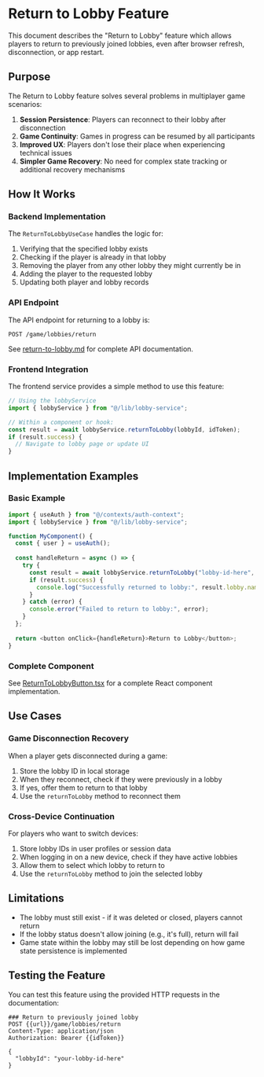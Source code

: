# Return to Lobby Feature

This document describes the "Return to Lobby" feature which allows players to return to previously joined lobbies, even after browser refresh, disconnection, or app restart.

## Purpose

The Return to Lobby feature solves several problems in multiplayer game scenarios:

1. **Session Persistence**: Players can reconnect to their lobby after disconnection
2. **Game Continuity**: Games in progress can be resumed by all participants
3. **Improved UX**: Players don't lose their place when experiencing technical issues
4. **Simpler Game Recovery**: No need for complex state tracking or additional recovery mechanisms

## How It Works

### Backend Implementation

The `ReturnToLobbyUseCase` handles the logic for:

1. Verifying that the specified lobby exists
2. Checking if the player is already in that lobby
3. Removing the player from any other lobby they might currently be in
4. Adding the player to the requested lobby
5. Updating both player and lobby records

### API Endpoint

The API endpoint for returning to a lobby is:

```
POST /game/lobbies/return
```

See [return-to-lobby.md](/home/gutkedu/Programming/hackaton-serverless-guru/docs/api/return-to-lobby.md) for complete API documentation.

### Frontend Integration

The frontend service provides a simple method to use this feature:

```typescript
// Using the lobbyService
import { lobbyService } from "@/lib/lobby-service";

// Within a component or hook:
const result = await lobbyService.returnToLobby(lobbyId, idToken);
if (result.success) {
  // Navigate to lobby page or update UI
}
```

## Implementation Examples

### Basic Example

```typescript
import { useAuth } from "@/contexts/auth-context";
import { lobbyService } from "@/lib/lobby-service";

function MyComponent() {
  const { user } = useAuth();
  
  const handleReturn = async () => {
    try {
      const result = await lobbyService.returnToLobby("lobby-id-here", user.idToken);
      if (result.success) {
        console.log("Successfully returned to lobby:", result.lobby.name);
      }
    } catch (error) {
      console.error("Failed to return to lobby:", error);
    }
  };
  
  return <button onClick={handleReturn}>Return to Lobby</button>;
}
```

### Complete Component

See [ReturnToLobbyButton.tsx](/home/gutkedu/Programming/hackaton-serverless-guru/docs/examples/ReturnToLobbyButton.tsx) for a complete React component implementation.

## Use Cases

### Game Disconnection Recovery

When a player gets disconnected during a game:

1. Store the lobby ID in local storage
2. When they reconnect, check if they were previously in a lobby
3. If yes, offer them to return to that lobby
4. Use the `returnToLobby` method to reconnect them

### Cross-Device Continuation

For players who want to switch devices:

1. Store lobby IDs in user profiles or session data
2. When logging in on a new device, check if they have active lobbies
3. Allow them to select which lobby to return to
4. Use the `returnToLobby` method to join the selected lobby

## Limitations

- The lobby must still exist - if it was deleted or closed, players cannot return
- If the lobby status doesn't allow joining (e.g., it's full), return will fail
- Game state within the lobby may still be lost depending on how game state persistence is implemented

## Testing the Feature

You can test this feature using the provided HTTP requests in the documentation:

```http
### Return to previously joined lobby
POST {{url}}/game/lobbies/return
Content-Type: application/json
Authorization: Bearer {{idToken}}

{
  "lobbyId": "your-lobby-id-here"
}
```
